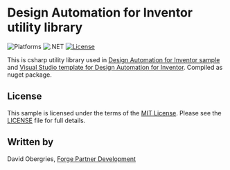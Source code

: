 # Design Automation for Inventor utility library

![Platforms](https://img.shields.io/badge/platform-Windows-lightgrey.svg)
![.NET](https://img.shields.io/badge/.net-4.7-blue.svg)
[![License](https://img.shields.io/badge/license-MIT-blue.svg)](http://opensource.org/licenses/MIT)

 This is csharp utility library used in [Design Automation for Inventor sample](https://github.com/Developer-Autodesk/design.automation.inventor-csharp-basics) and [Visual Studio template for Design Automation for Inventor](https://marketplace.visualstudio.com/items?itemName=Autodesk.DesignAutomation). Compiled as nuget package.

## License

This sample is licensed under the terms of the [MIT License](http://opensource.org/licenses/MIT). Please see the [LICENSE](LICENSE) file for full details.

## Written by

David Obergries, [Forge Partner Development](http://forge.autodesk.com)